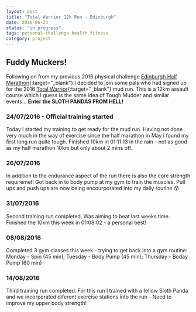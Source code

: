 ```yaml
---
layout: post
title: "Total Warrior 12k Run - Edinburgh"
date: 2016-06-23
status: "in progress"
tags: personal-challenge health fitness
category: project
---
```


## Fuddy Muckers!

Following on from my previous 2016 physical challenge [Edinburgh Half Marathon]{:target="_blank"} I decided to join some pals who had signed up for the 2016 [Total Warrior]{:target="_blank"} mud run. This is a 12km assault course which I guess is the same idea of Tough Mudder and similar events... **Enter the SLOTH PANDAS FROM HELL!**


### 24/07/2016 - Official training started
Today I started my training to get ready for the mud run. Having not done very much in the way of exercise since the half marathon in May I found my first long run quite tough. Finished 10km in 01:11:13 in the rain - not as good as my half marathon 10km but only about 2 mins off. 


### 26/07/2016
In addition to the endurance aspect of the run there is also the core strength requiremet! Got back in to body pump at my gym to train the muscles. Pull ups and push ups are now being encourporated into my daily routine :dizzy_face:


### 31/07/2016
Second training run completed. Was aiming to beat last weeks time. Finished the 10km this week in 01:08:02 - a personal best!

### 08/08/2016
Completed 3 gym classes this week - trying to get back into a gym routine: Monday - Spin (45 min); Tuesday - Body Pump (45 min); Thursday - Boday Pump (60 min)



### 14/08/2016
Third training run completed. For this run I trained with a fellow Sloth Panda and we incorporated diferent exercise stations into the run - Need to improve my upper body strength!

[Edinburgh Half Marathon]: http://www.scottaku.com/blog/2016/03/07/emf2016
[Total Warrior]: http://www.totalwarrior.co.uk/
